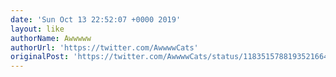 ```yaml
---
date: 'Sun Oct 13 22:52:07 +0000 2019'
layout: like
authorName: Awwwww
authorUrl: 'https://twitter.com/AwwwwCats'
originalPost: 'https://twitter.com/AwwwwCats/status/1183515788193521664'
---
```

